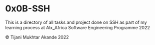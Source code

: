 # 0x0B-SSH

This is a directory of all tasks and project done on SSH as part of my learning process at Alx_Africa Software Engineering Programme 2022

© Tijani Mukhtar Akande 2022
